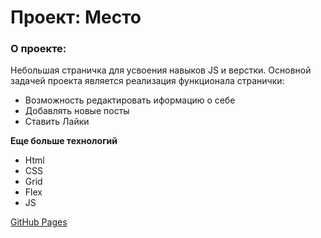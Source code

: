 # Проект: Место

### О проекте:
Небольшая страничка для усвоения навыков JS и верстки. 
Основной задачей проекта является реализация функционала странички:

* Возможность редактировать иформацию о себе 
* Добавлять новые посты
* Ставить Лайки

**Еще больше технологий**

* Html
* CSS
* Grid
* Flex
* JS

[GitHub Pages](https://alekseev-aleksandr.github.io/mesto/)
